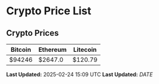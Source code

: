 # Crypto Price List

## Crypto Prices
| Bitcoin | Ethereum | Litecoin |
| ------- | -------- | -------- |
| $94246 | $2647.0 | $120.79 |
**Last Updated:** 2025-02-24 15:09 UTC
**Last Updated:** $DATE$
